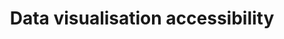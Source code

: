 ---
layout: collection
title: "Data visualisation accessibility"
description: "Accessibility standards for data visualisation at the NHSBSA"
tags: data-viz-home
order: 30
collection_tag: accessible-data
pagination:
  data: collections.accessible-data
  size: 50
  alias: articles
---